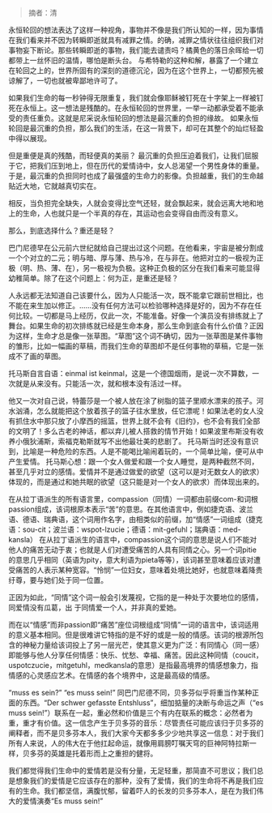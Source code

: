 > 摘者：清


永恒轮回的想法表达了这样一种视角，事物并不像是我们所认知的一样，因为事情在我们看来并不因为转瞬即逝就具有减罪之情。的确，减罪之情状往往组织我们对事物妄下断论。那些转瞬即逝的事物，我们能去谴责吗？橘黄色的落日余晖给一切都带上一丝怀旧的温情，哪怕是断头台。  与希特勒的这种和解，暴露了一个建立在轮回之上的，世界所固有的深刻的道德沉沦，因为在这个世界上，一切都预先被谅解了，一切也就被卑鄙地许可了。  

如果我们生命的每一秒钟得无限重复，我们就会像耶稣被钉死在十字架上一样被钉死在永恒上。这一想法是残酷的。在永恒轮回的世界里，一举一动都承受着不能承受的责任重负。这就是尼采说永恒轮回的想法是最沉重的负担的缘故。 如果永恒轮回是最沉重的负担，那么我们的生活，在这一背景下，却可在其整个的灿烂轻盈中得以展现。 


但是重便是真的残酷，而轻便真的美丽？ 最沉重的负担压迫着我们，让我们屈服于它，把我们压到地上，但在历代的爱情诗中，女人总渴望一个男性身体的重量。于是，最沉重的负担同时也成了最强盛的生命力的影像。负担越重，我们的生命越贴近大地，它就越真切实在。 

相反，当负担完全缺失，人就会变得比空气还轻，就会飘起来，就会远离大地和地上的生命，人也就只是一个半真的存在，其运动也会变得自由而没有意义。 

那么，到底选择什么？重还是轻？ 

巴门尼德早在公元前六世纪就给自己提出过这个问题。在他看来，宇宙是被分割成一个个对立的二元；明与暗、厚与薄、热与冷，在与非在。他把对立的一极视为正极（明、热、薄、在），另一极视为负极。这种正负极的区分在我们看来可能显得幼稚简单。除了在这个问题上：何为正，是重还是轻？  


人永远都无法知道自己该要什么，因为人只能活一次，既不能拿它跟前世相比，也不能在来生加以修正。……没有任何方法可以检验哪种选择是好的，因为不存在任何比较。一切都是马上经历，仅此一次，不能准备。好像一个演员没有排练就上了舞台。如果生命的初次排练就已经是生命本身，那么生命到底会有什么价值？正因为这样，生命才总是像一张草图。“草图”这个词不确切，因为一张草图是某件事物的雏形，比如一幅画的草稿，而我们生命的草图却不是任何事物的草稿，它是一张成不了画的草图。 

托马斯自言自语：einmal ist keinmal，这是一个德国烟雨，是说一次不算数，一次就是从来没有。只能活一次，就和根本没有活过一样。  


他又一次对自己说，特蕾莎是一个被人放在涂了树脂的篮子里顺水漂来的孩子。河水汹涌，怎么就能把这个放着孩子的篮子往水里放，任它漂呢！如果法老的女人没有抓住水中那只放了小摩西的摇篮，世界上就不会有《旧约》，也不会有我们全部的文明了！多么古老的神话，都以弃儿被人搭救的情节开始！如果波里布斯没有收养小俄狄浦斯，索福克勒斯就写不出他最壮美的悲剧了。 托马斯当时还没有意识到，比喻是一种危险的东西。人是不能喝比喻闹着玩的，一个简单比喻，便可从中产生爱情。  托马斯心想：跟一个女人做爱和跟一个女人睡觉，是两种截然不同，甚至几乎对立的感情。爱情并不是通过做爱的欲望（这可以是对无数女人的欲求）体现的，而是通过和她共眠的欲望（这只能是对一个女人的欲求）而体现出来的。  


在从拉丁语派生的所有语言里，compassion（同情）一词都由前缀com-和词根passion组成，该词根原本表示“苦”的意思。在其他语言中，例如捷克语、波兰语、德语、瑞典语，这个词用作名字，由相类似的前缀，加“情感”一词组成（捷克语：sou-cit；波兰语：wspot-lzucie；德语：mit-gefuhl；瑞典语：med-kansla） 在从拉丁语派生的语言中，compassion这个词的意思是说人们不能对他人的痛苦无动于衷；也就是人们对遭受痛苦的人具有同情之心。另一个词pitie的意思几乎相同（英语为pity，意大利语为pieta等等），该词甚至意味着应该对遭受痛苦的人表示某种宽容。“怜悯”一位妇女，意味着处境比她好，也就意味着降贵纡尊，要与她们处于同一位置。 

正因为如此，“同情”这个词一般会引发蔑视，它指的是一种处于次要地位的感情，同爱情没有瓜葛，出 于同情爱一个人，并非真的爱她。 

而在以“情感”而非passion即“痛苦”座位词根组成“同情”一词的语言中，该词适用的意义基本相同。但是很难讲它特指的是不好的或是一般的情感。该词的根源所包含的神秘力量给该词投上了另一层光芒，使其意义更为广泛：有同情心（同一感）即能够与他人分享任何情感：快乐、忧愁、幸福、痛苦。因此这种同情（coucit，uspotczucie，mitgetuhl，medkansla的意思）是指最高境界的情感想象力，指情感的心灵感应艺术。在情感的各个境界中，这是最高级的情感。  


“muss es sein?” “es muss sein!”  同巴门尼德不同，贝多芬似乎将重当作某种正面的东西。“Der schwer gefasste Entshluss”，细加掂量的决断与命运之声（“es muss sein!”）联系在一起，重必然和价值是三个有内在联系的概念：必然者为重，重才有价值。这一信念产生于贝多芬的音乐：尽管责任可能应该归于贝多芬的阐释者，而不是贝多芬本人，我们大家今天都多多少少地共享这一信息：对于我们所有人来说，人的伟大在于他扛起命运，就像用肩膀叮嘱天穹的巨神阿特拉斯一样，贝多芬的英雄是托着形而上之重担的健将。  

我们都觉得我们生命中的爱情若是没有分量，无足轻重，那简直不可思议；我们总是想象我们的爱情是它应该存在的那种，没有了爱情，我们的生命将不再是我们应有的生命。我们都坚信，满腹忧郁，留着吓人的长发的贝多芬本人，是在为我们伟大的爱情演奏“Es muss sein!”
